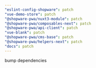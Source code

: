 ```yaml
---
"eslint-config-shopware": patch
"vue-demo-store": patch
"@shopware-pwa/nuxt3-module": patch
"@shopware-pwa/composables-next": patch
"@shopware-pwa/api-client": patch
"vue-blank": patch
"@shopware-pwa/cms-base": patch
"@shopware-pwa/helpers-next": patch
"docs": patch
---
```


bump dependencies
